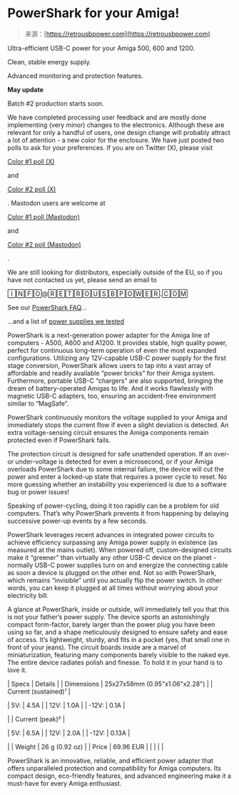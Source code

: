 <!--yml
category: 未分类
date: 2024-05-27 14:33:04
-->

# PowerShark for your Amiga!

> 来源：[https://retrousbpower.com](https://retrousbpower.com)

Ultra-efficient USB-C power for your Amiga 500, 600 and 1200.

Clean, stable energy supply.

Advanced monitoring and protection features.

**May update**

Batch #2 production starts soon.

We have completed processing user feedback and are mostly done implementing (very minor) changes to the electronics. Although these are relevant for only a handful of users, one design change will probably attract a lot of attention - a new color for the enclosure. We have just posted two polls to ask for your preferences. If you are on Twitter (X), please visit

[Color #1 poll (X)](https://twitter.com/madhackerslab/status/1787287019494015451)

and

[Color #2 poll (X)](https://twitter.com/madhackerslab/status/1787290747278127401)

. Mastodon users are welcome at

[Color #1 poll (Mastodon)](https://techhub.social/@madhackerslab/112391516524336466)

and

[Color #2 poll (Mastodon)](https://techhub.social/@madhackerslab/112391520268559704)

.

We are still looking for distributors, especially outside of the EU, so if you have not contacted us yet, please send an email to

🄸🄽🄵🄾@🅁🄴🅃🅁🄾🅄🅂🄱🄿🄾🅆🄴🅁.🄲🄾🄼

See our [PowerShark FAQ](faq.html)...

...and a list of [power supplies we tested](power_supplies.html)

PowerShark is a next-generation power adapter for the Amiga line of computers - A500, A600 and A1200\. It provides stable, high quality power, perfect for continuous long-term operation of even the most expanded configurations. Utilizing any 12V-capable USB-C power supply for the first stage conversion, PowerShark allows users to tap into a vast array of affordable and readily available “power bricks” for their Amiga system. Furthermore, portable USB-C “chargers” are also supported, bringing the dream of battery-operated Amigas to life. And it works flawlessly with magnetic USB-C adapters, too, ensuring an accident-free environment similar to “MagSafe”.

PowerShark continuously monitors the voltage supplied to your Amiga and immediately stops the current flow if even a slight deviation is detected. An extra voltage-sensing circuit ensures the Amiga components remain protected even if PowerShark fails.

The protection circuit is designed for safe unattended operation. If an over- or under-voltage is detected for even a microsecond, or if your Amiga overloads PowerShark due to some internal failure, the device will cut the power and enter a locked-up state that requires a power cycle to reset. No more guessing whether an instability you experienced is due to a software bug or power issues!

Speaking of power-cycling, doing it too rapidly can be a problem for old computers. That’s why PowerShark prevents it from happening by delaying successive power-up events by a few seconds.

PowerShark leverages recent advances in integrated power circuits to achieve efficiency surpassing any Amiga power supply in existence (as measured at the mains outlet). When powered off, custom-designed circuits make it “greener” than virtually any other USB-C device on the planet - normally USB-C power supplies turn on and energize the connecting cable as soon a device is plugged on the other end. Not so with PowerShark, which remains “invisible” until you actually flip the power switch. In other words, you can keep it plugged at all times without worrying about your electricity bill.

A glance at PowerShark, inside or outside, will immediately tell you that this is not your father’s power supply. The device sports an astonishingly compact form-factor, barely larger than the power plug you have been using so far, and a shape meticulously designed to ensure safety and ease of access. It’s lightweight, sturdy, and fits in a pocket (yes, that small one in front of your jeans). The circuit boards inside are a marvel of miniaturization, featuring many components barely visible to the naked eye. The entire device radiates polish and finesse. To hold it in your hand is to love it.

| Specs | Details |
| Dimensions | 25x27x58mm (0.95"x1.06"x2.28") |
| Current (sustained)¹ |  

&#124; 5V: &#124; 4.5A &#124;
&#124; 12V: &#124; 1.0A &#124;
&#124; -12V: &#124; 0.1A &#124;

 |
| Current (peak)² |  

&#124; 5V: &#124; 6.5A &#124;
&#124; 12V: &#124; 2.0A &#124;
&#124; -12V: &#124; 0.13A &#124;

 |
| Weight | 26 g (0.92 oz) |
| Price | 69.96 EUR |
|  |
|  |

PowerShark is an innovative, reliable, and efficient power adapter that offers unparalleled protection and compatibility for Amiga computers. Its compact design, eco-friendly features, and advanced engineering make it a must-have for every Amiga enthusiast.